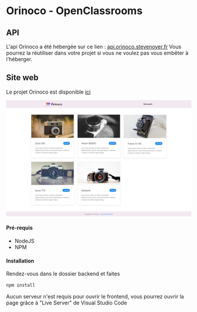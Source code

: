 # Orinoco - OpenClassrooms

## API
L'api Orinoco a été hébergée sur ce lien : [api.orinoco.stevenoyer.fr](https://api.orinoco.stevenoyer.fr/)
Vous pourrez la réutiliser dans votre projet si vous ne voulez pas vous embêter à l'héberger.

## Site web
Le projet Orinoco est disponible [ici](https://orinoco.stevenoyer.fr/)

![homepage](https://github.com/stevenoyer/StevenOyer_05_21062021/blob/main/assets/img/orinoco.stevenoyer.fr_.png)

#### Pré-requis
- NodeJS
- NPM

#### Installation
Rendez-vous dans le dossier backend et faites

```cmd
npm install
```

Aucun serveur n'est requis pour ouvrir le frontend, vous pourrez ouvrir la page grâce à "Live Server" de Visual Studio Code
